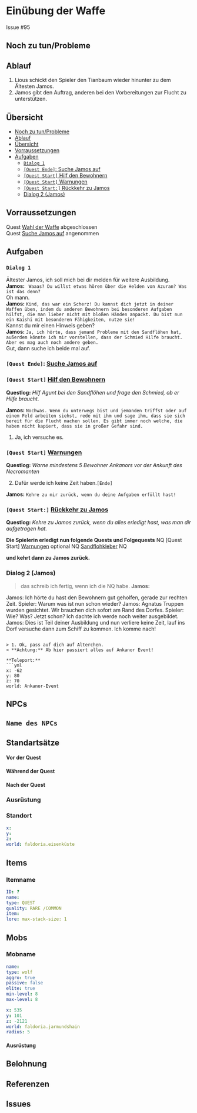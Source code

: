 # Einübung der Waffe <!-- omit in toc -->

Issue #95

 


## Noch zu tun/Probleme

## Ablauf
1. Lious schickt den Spieler den Tianbaum wieder hinunter zu dem Ältesten Jamos.
2. Jamos gibt den Auftrag, anderen bei den Vorbereitungen zur Flucht zu unterstützen. 

## Übersicht

- [Noch zu tun/Probleme](#noch-zu-tunprobleme)
- [Ablauf](#ablauf)
- [Übersicht](#%C3%BCbersicht)
- [Vorraussetzungen](#vorraussetzungen)
- [Aufgaben](#aufgaben)
  - [`Dialog 1`](#dialog-1)
  - [`[Quest Ende]`: Suche Jamos auf](#quest-ende-suche-jamos-auf)
  - [`[Quest Start]` Hilf den Bewohnern](#quest-start-hilf-den-bewohnern)
  - [`[Quest Start]` Warnungen](#quest-start-warnungen)
  - [`[Quest Start:]` Rückkehr zu Jamos](#quest-start-r%C3%BCckkehr-zu-jamos)
  - [Dialog 2 (Jamos)](#dialog-2-jamos)

## Vorraussetzungen

Quest [Wahl der Waffe](../4-wahl-der-waffe/README.md) abgeschlossen   
Quest [Suche Jamos auf](../4-wahl-der-waffe/README.md) angenommen

## Aufgaben

### `Dialog 1`

Ältester Jamos, ich soll mich bei dir melden für weitere Ausbildung.   
**Jamos:** ` Waaas? Du willst etwas hören über die Helden von Azuran? Was ist das denn?`   
Oh mann.   
**Jamos:** `Kind, das war ein Scherz! Du kannst dich jetzt in deiner Waffen üben, indem du anderen Bewohnern bei besonderen Aufgaben hilfst, die man lieber nicht mit bloßen Händen anpackt. Du bist nun ein Kaishi mit besonderen Fähigkeiten, nutze sie!`   
Kannst du mir einen Hinweis geben?   
**Jamos:** `Ja, ich hörte, dass jemand Probleme mit den Sandflöhen hat, außerdem könnte ich mir vorstellen, dass der Schmied Hilfe braucht. Aber es mag auch noch andere geben.`   
Gut, dann suche ich beide mal auf. 

### `[Quest Ende]`: [Suche Jamos auf](../4-wahl-der-waffe/README.md)

### `[Quest Start]` [Hilf den Bewohnern](#hilf-den-bewohnern)     
**Questlog:** *Hilf Agunt bei den Sandflöhen und frage den Schmied, ob er Hilfe braucht.*


**Jamos:** `Nochwas. Wenn du unterwegs bist und jemanden triffst oder auf einem Feld arbeiten siehst, rede mit ihm und sage ihm, dass sie sich bereit für die Flucht machen sollen. Es gibt immer noch welche, die haben nicht kapiert, dass sie in großer Gefahr sind.`   
1. Ja, ich versuche es.
       
### `[Quest Start]` [Warnungen](#warnungen)      
**Questlog:** *Warne mindestens 5 Bewohner Ankanors vor der Ankunft des Necromanten*

2. Dafür werde ich keine Zeit haben.`[Ende]`

**Jamos:** `Kehre zu mir zurück, wenn du deine Aufgaben erfüllt hast!`

### `[Quest Start:]` [Rückkehr zu Jamos](#rueckkehr-zu-jamos)   
**Questlog:** *Kehre zu Jamos zurück, wenn du alles erledigt hast, was man dir aufgetragen hat.*   


**Die Spielerin erledigt nun folgende Quests und Folgequests**
NQ  [Quest Start] [Warnungen](#warnungen)  optional
NQ  [Sandflohkleber](../sandflohkleber/README.md)
NQ

**und kehrt dann zu Jamos zurück.**

### Dialog 2 (Jamos)

> das schreib ich fertig, wenn ich die NQ habe.
**Jamos:** 

Jamos: Ich hörte du hast den Bewohnern gut geholfen, gerade zur rechten Zeit.
Spieler: Warum was ist nun schon wieder?
Jamos: Agnatus Truppen wurden gesichtet. Wir brauchen dich sofort am Rand des Dorfes. 
Spieler: Wie? Was? Jetzt schon? Ich dachte ich werde noch weiter ausgebildet.
Jamos: Dies ist Teil deiner Ausbildung und nun verliere keine Zeit, lauf ins Dorf versuche dann zum Schiff zu kommen. Ich komme nach!
```

> 1. Ok, pass auf dich auf Alterchen.   
> **Achtung:** Ab hier passiert alles auf Ankanor Event!

**Teleport:**
```yml
x: -62
y: 80
z: 70
world: Ankanor-Event
```




## NPCs

## `Name des NPCs`
## Standartsätze  
#### Vor der Quest
#### Während der Quest  
#### Nach der Quest
### Ausrüstung
### Standort



```yml
x: 
y: 
z: 
world: faldoria.eisenküste
```

## Items

### Itemname

```yml
ID: ?
name: 
type: QUEST
quality: RARE /COMMON
item: 
lore: max-stack-size: 1
```


## Mobs
### Mobname

```yml
name: 
type: wolf
aggro: true
passive: false
elite: true
min-level: 8
max-level: 8
```
```yml
x: 535
y: 101
z: -2121
world: faldoria.jarmundshain
radius: 5
```


#### Ausrüstung
## Belohnung
## Referenzen
## Issues



